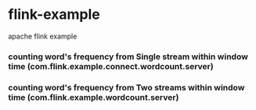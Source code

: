 # flink-example
apache flink example

### counting word's frequency from Single stream within window time (com.flink.example.connect.wordcount.server)
### counting word's frequency from Two streams within window time (com.flink.example.wordcount.server)